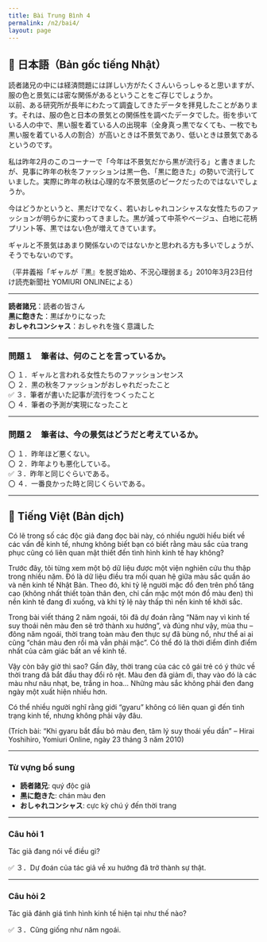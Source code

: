 ```yaml
---
title: Bài Trung Bình 4
permalink: /n2/bai4/
layout: page
---
```


## 📖 日本語（Bản gốc tiếng Nhật）

読者諸兄の中には経済問題には詳しい方がたくさんいらっしゃると思いますが、服の色と景気には密な関係があるということをご存じでしょうか。  
以前、ある研究所が長年にわたって調査してきたデータを拝見したことがあります。それは、服の色と日本の景気との関係性を調べたデータでした。街を歩いている人の中で、黒い服を着ている人の出現率（全身真っ黒でなくても、一枚でも黒い服を着ている人の割合）が高いときは不景気であり、低いときは景気であるというのです。  

私は昨年2月のこのコーナーで「今年は不景気だから黒が流行る」と書きましたが、見事に昨年の秋冬ファッションは黒一色、「黒に飽きた」の勢いで流行していました。実際に昨年の秋は心理的な不景気感のピークだったのではないでしょうか。  

今はどうかというと、黒だけでなく、若いおしゃれコンシャスな女性たちのファッションが明らかに変わってきました。黒が減って中茶やベージュ、白地に花柄プリント等、黒ではない色が増えてきています。  

ギャルと不景気はあまり関係ないのではないかと思われる方も多いでしょうが、そうでもないのです。  

（平井義裕「ギャルが『黒』を脱ぎ始め、不況心理弱まる」2010年3月23日付け読売新聞社 YOMIURI ONLINEによる）

---

**読者諸兄**：読者の皆さん  
**黒に飽きた**：黒ばかりになった  
**おしゃれコンシャス**：おしゃれを強く意識した  

---

### 問題１　筆者は、何のことを言っているか。

〇 １．ギャルと言われる女性たちのファッションセンス  
〇 ２．黒の秋冬ファッションがおしゃれだったこと  
✅ ３．筆者が書いた記事が流行をつくったこと  
〇 ４．筆者の予測が実現になったこと  

---

### 問題２　筆者は、今の景気はどうだと考えているか。

〇 １．昨年ほど悪くない。  
〇 ２．昨年よりも悪化している。  
✅ ３．昨年と同じぐらいである。  
〇 ４．一番良かった時と同じくらいである。  

---

## 📘 Tiếng Việt (Bản dịch)

Có lẽ trong số các độc giả đang đọc bài này, có nhiều người hiểu biết về các vấn đề kinh tế, nhưng không biết bạn có biết rằng màu sắc của trang phục cũng có liên quan mật thiết đến tình hình kinh tế hay không?

Trước đây, tôi từng xem một bộ dữ liệu được một viện nghiên cứu thu thập trong nhiều năm. Đó là dữ liệu điều tra mối quan hệ giữa màu sắc quần áo và nền kinh tế Nhật Bản. Theo đó, khi tỷ lệ người mặc đồ đen trên phố tăng cao (không nhất thiết toàn thân đen, chỉ cần mặc một món đồ màu đen) thì nền kinh tế đang đi xuống, và khi tỷ lệ này thấp thì nền kinh tế khởi sắc.

Trong bài viết tháng 2 năm ngoái, tôi đã dự đoán rằng “Năm nay vì kinh tế suy thoái nên màu đen sẽ trở thành xu hướng”, và đúng như vậy, mùa thu – đông năm ngoái, thời trang toàn màu đen thực sự đã bùng nổ, như thể ai ai cũng “chán màu đen rồi mà vẫn phải mặc”. Có thể đó là thời điểm đỉnh điểm nhất của cảm giác bất an về kinh tế.

Vậy còn bây giờ thì sao? Gần đây, thời trang của các cô gái trẻ có ý thức về thời trang đã bắt đầu thay đổi rõ rệt. Màu đen đã giảm đi, thay vào đó là các màu như nâu nhạt, be, trắng in hoa... Những màu sắc không phải đen đang ngày một xuất hiện nhiều hơn.

Có thể nhiều người nghĩ rằng giới “gyaru” không có liên quan gì đến tình trạng kinh tế, nhưng không phải vậy đâu.

(Trích bài: “Khi gyaru bắt đầu bỏ màu đen, tâm lý suy thoái yếu dần” – Hirai Yoshihiro, Yomiuri Online, ngày 23 tháng 3 năm 2010)

---

### Từ vựng bổ sung

- **読者諸兄**: quý độc giả  
- **黒に飽きた**: chán màu đen  
- **おしゃれコンシャス**: cực kỳ chú ý đến thời trang  

---

### Câu hỏi 1  
Tác giả đang nói về điều gì?

✅ ３．Dự đoán của tác giả về xu hướng đã trở thành sự thật.

---

### Câu hỏi 2  
Tác giả đánh giá tình hình kinh tế hiện tại như thế nào?

✅ ３．Cũng giống như năm ngoái.

